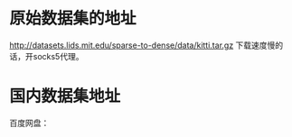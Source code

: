 # 原始数据集的地址
http://datasets.lids.mit.edu/sparse-to-dense/data/kitti.tar.gz
下载速度慢的话，开socks5代理。

# 国内数据集地址
百度网盘：